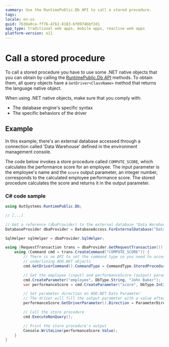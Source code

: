 ```yaml
---
summary: Use the RuntimePublic.Db API to call a stored procedure.
tags: 
locale: en-us
guid: 7b30a0ca-ff76-47b2-8183-6f0974bbf2d1
app_type: traditional web apps, mobile apps, reactive web apps
platform-version: o11
---
```


# Call a stored procedure

To call a stored procedure you have to use some .NET native objects that you can obtain by calling the [RuntimePublic.Db API](<intro.md>) methods. To obtain them, all query objects have a `GetDriver<ClassName>` method that returns the language native object.

When using .NET native objects, make sure that you comply with:

* The database engine's specific syntax
* The specific behaviors of the driver

## Example

In this example, there's an external database accessed through a connection called 'Data Warehouse' defined in the environment management console.

The code below invokes a store procedure called `COMPUTE_SCORE`, which calculates the performance score for an employee. The input parameter is the employee's name and the `score` output parameter, an integer number, corresponds to the calculated employee performance score. The stored procedure calculates the score and returns it in the output parameter.

### C# code sample

```csharp
using OutSystems.RuntimePublic.Db;

// [...]

// Get a reference (dbaProvider) to the external database "Data Warehouse"
DatabaseProvider dbaProvider = DatabaseAccess.ForExternalDatabase("Data Warehouse");

SqlHelper sqlHelper = dbaProvider.SqlHelper;

using (RequestTransaction trans = dbaProvider.GetRequestTransaction()) {
    using (Command cmd = trans.CreateCommand("COMPUTE_SCORE")) {
        // There is no API to set the command type so you need to access the
        // underlining ADO.NET objects
        cmd.GetDriverCommand().CommandType = CommandType.StoredProcedure;

        // Set the employee (input) and performanceScore (output) parameters
        cmd.CreateParameter("employee", DbType.String, "John Baker");
        var performanceScore = cmd.CreateParameter("score", DbType.Int32, DBNull.Value);

        // Set parameter direction on ADO.NET Data Parameter
        // The driver will fill the output parameter with a value after the query executes
        performanceScore.GetDriverParameter().Direction = ParameterDirection.Output;

        // Call the store procedure
        cmd.ExecuteNonQuery();

        // Print the store procedure's output
        Console.WriteLine(performanceScore.Value);
    }
}
```
